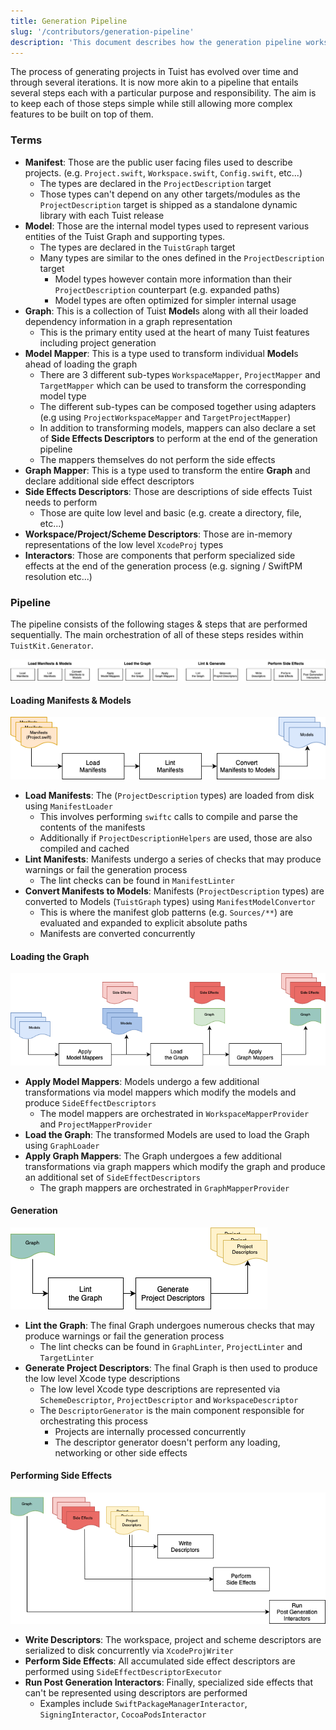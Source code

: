 ```yaml
---
title: Generation Pipeline
slug: '/contributors/generation-pipeline'
description: 'This document describes how the generation pipeline works.'
---
```


The process of generating projects in Tuist has evolved over time and through several iterations.
It is now more akin to a pipeline that entails several steps each with a particular purpose and responsibility.
The aim is to keep each of those steps simple while still allowing more complex features to be built on top of them.

### Terms

- **Manifest**: Those are the public user facing files used to describe projects. (e.g. `Project.swift`, `Workspace.swift`, `Config.swift`, etc...)
  - The types are declared in the `ProjectDescription` target
  - Those types can't depend on any other targets/modules as the `ProjectDescription` target is shipped as a standalone dynamic library with each Tuist release
- **Model**: Those are the internal model types used to represent various entities of the Tuist Graph and supporting types.
  - The types are declared in the `TuistGraph` target
  - Many types are similar to the ones defined in the `ProjectDescription` target
    - Model types however contain more information than their `ProjectDescription` counterpart (e.g. expanded paths)
    - Model types are often optimized for simpler internal usage
- **Graph**: This is a collection of Tuist **Model**s along with all their loaded dependency information in a graph representation
  - This is the primary entity used at the heart of many Tuist features including project generation
- **Model Mapper**: This is a type used to transform individual **Model**s ahead of loading the graph
  - There are 3 different sub-types `WorkspaceMapper`, `ProjectMapper` and `TargetMapper` which can be used to transform the corresponding model type
  - The different sub-types can be composed together using adapters (e.g using `ProjectWorkspaceMapper` and `TargetProjectMapper`)
  - In addition to transforming models, mappers can also declare a set of **Side Effects Descriptors** to perform at the end of the generation pipeline
  - The mappers themselves do not perform the side effects
- **Graph Mapper**: This is a type used to transform the entire **Graph** and declare additional side effect descriptors
- **Side Effects Descriptors**: Those are descriptions of side effects Tuist needs to perform
  - Those are quite low level and basic (e.g. create a directory, file, etc...)
- **Workspace/Project/Scheme Descriptors**: Those are in-memory representations of the low level `XcodeProj` types
- **Interactors**: Those are components that perform specialized side effects at the end of the generation process (e.g. signing / SwiftPM resolution etc...)

### Pipeline

The pipeline consists of the following stages & steps that are performed sequentially. The main orchestration of all of these steps resides within `TuistKit.Generator`.

![Generation Pipeline Overview](assets/generation-pipeline/overview.png)

#### Loading Manifests & Models

![Manifest & Model Loading](assets/generation-pipeline/manifest-model-loading.png)

- **Load Manifests**: The (`ProjectDescription` types) are loaded from disk using `ManifestLoader`
  - This involves performing `swiftc` calls to compile and parse the contents of the manifests
  - Additionally if `ProjectDescriptionHelpers` are used, those are also compiled and cached
- **Lint Manifests**: Manifests undergo a series of checks that may produce warnings or fail the generation process
  - The lint checks can be found in `ManifestLinter`
- **Convert Manifests to Models**: Manifests (`ProjectDescription` types) are converted to Models (`TuistGraph` types) using `ManifestModelConvertor`
  - This is where the manifest glob patterns (e.g. `Sources/**`) are evaluated and expanded to explicit absolute paths
  - Manifests are converted concurrently

#### Loading the Graph

![Graph Loading](assets/generation-pipeline/graph-loading.png)

- **Apply Model Mappers**: Models undergo a few additional transformations via model mappers which modify the models and produce `SideEffectDescriptors`
  - The model mappers are orchestrated in `WorkspaceMapperProvider` and `ProjectMapperProvider`
- **Load the Graph**: The transformed Models are used to load the Graph using `GraphLoader`
- **Apply Graph Mappers**: The Graph undergoes a few additional transformations via graph mappers which modify the graph and produce an additional set of `SideEffectDescriptors`
  - The graph mappers are orchestrated in `GraphMapperProvider`

#### Generation

![Lint & Generate](assets/generation-pipeline/lint-and-generate.png)

- **Lint the Graph**: The final Graph undergoes numerous checks that may produce warnings or fail the generation process
  - The lint checks can be found in `GraphLinter`, `ProjectLinter` and `TargetLinter`
- **Generate Project Descriptors**: The final Graph is then used to produce the low level Xcode type descriptions
  - The low level Xcode type descriptions are represented via `SchemeDescriptor`, `ProjectDescriptor` and `WorkspaceDescriptor`
  - The `DescriptorGenerator` is the main component responsible for orchestrating this process
    - Projects are internally processed concurrently
    - The descriptor generator doesn't perform any loading, networking or other side effects

#### Performing Side Effects

![Performing Side Effects](assets/generation-pipeline/performing-side-effects.png)

- **Write Descriptors**: The workspace, project and scheme descriptors are serialized to disk concurrently via `XcodeProjWriter`
- **Perform Side Effects**: All accumulated side effect descriptors are performed using `SideEffectDescriptorExecutor`
- **Run Post Generation Interactors**: Finally, specialized side effects that can't be represented using descriptors are performed
  - Examples include `SwiftPackageManagerInteractor`, `SigningInteractor`, `CocoaPodsInteractor`
